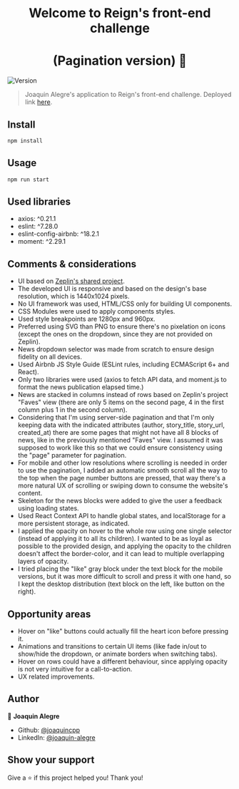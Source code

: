 <h1 align="center">Welcome to Reign's front-end challenge </h1>
<h1 align="center"> (Pagination version) 👋 </h1>
<p>
  <img alt="Version" src="https://img.shields.io/badge/version-0.1.0-blue.svg?cacheSeconds=2592000" />
</p>

> Joaquin Alegre's application to Reign's front-end challenge. Deployed link <a href="https://joaquin-alegre-reign-frontend-challenge-pagination.netlify.app/" target="_blank">here</a>.

## Install

```sh
npm install
```

## Usage

```sh
npm run start
```

## Used libraries

* axios: ^0.21.1
* eslint: ^7.28.0
* eslint-config-airbnb: ^18.2.1
* moment: ^2.29.1

## Comments & considerations

* UI based on <a href="https://zpl.io/2vJKgqQ" target="_blank">Zeplin's shared project</a>.
* The developed UI is responsive and based on the design's base resolution, which is 1440x1024 pixels.
* No UI framework was used, HTML/CSS only for building UI components.
* CSS Modules were used to apply components styles.
* Used style breakpoints are 1280px and 960px.
* Preferred using SVG than PNG to ensure there's no pixelation on icons (except the ones on the dropdown, since they are not provided on Zeplin).
* News dropdown selector was made from scratch to ensure design fidelity on all devices.
* Used Airbnb JS Style Guide (ESLint rules, including ECMAScript 6+ and React).
* Only two libraries were used (axios to fetch API data, and moment.js to format the news publication elapsed time.)
* News are stacked in columns instead of rows based on Zeplin's project "Faves" view (there are only 5 items on the second page, 4 in the first column plus 1 in the second column).
* Considering that I'm using server-side pagination and that I'm only keeping data with the indicated attributes (author, story_title, story_url, created_at) there are some pages that might not have all 8 blocks of news, like in the previously mentioned "Faves" view. I assumed it was supposed to work like this so that we could ensure consistency using the "page" parameter for pagination.
* For mobile and other low resolutions where scrolling is needed in order to use the pagination, I added an automatic smooth scroll all the way to the top when the page number buttons are pressed, that way there's a more natural UX of scrolling or swiping down to consume the website's content.
* Skeleton for the news blocks were added to give the user a feedback using loading states.
* Used React Context API to handle global states, and localStorage for a more persistent storage, as indicated.
* I applied the opacity on hover to the whole row using one single selector (instead of applying it to all its children). I wanted to be as loyal as possible to the provided design, and applying the opacity to the children doesn't affect the border-color, and it can lead to multiple overlapping layers of opacity.
* I tried placing the "like" gray block under the text block for the mobile versions, but it was more difficult to scroll and press it with one hand, so I kept the desktop distribution (text block on the left, like button on the right).

## Opportunity areas

* Hover on "like" buttons could actually fill the heart icon before pressing it.
* Animations and transitions to certain UI items (like fade in/out to show/hide the dropdown, or animate borders when switching tabs).
* Hover on rows could have a different behaviour, since applying opacity is not very intuitive for a call-to-action. 
* UX related improvements.

## Author

👤 **Joaquin Alegre**

* Github: [@joaquincpp](https://github.com/joaquincpp)
* LinkedIn: [@joaquin-alegre](https://linkedin.com/in/joaquin-alegre)

## Show your support

Give a ⭐️ if this project helped you! Thank you!
